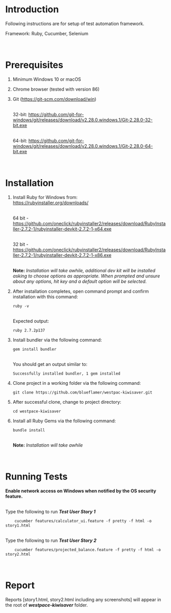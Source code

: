 Introduction
======

Following instructions are for setup of test automation framework.

Framework: Ruby, Cucumber, Selenium



\
Prerequisites
======
    
1. Minimum Windows 10 or macOS 

2. Chrome browser (tested with version 86)

3. Git (https://git-scm.com/download/win)

    \
    32-bit: https://github.com/git-for-windows/git/releases/download/v2.28.0.windows.1/Git-2.28.0-32-bit.exe
    
    \
    64-bit: https://github.com/git-for-windows/git/releases/download/v2.28.0.windows.1/Git-2.28.0-64-bit.exe


\
Installation
======

1. Install Ruby for Windows from: 
    \
    https://rubyinstaller.org/downloads/

    \
    64 bit - https://github.com/oneclick/rubyinstaller2/releases/download/RubyInstaller-2.7.2-1/rubyinstaller-devkit-2.7.2-1-x64.exe

    \
    32 bit -  https://github.com/oneclick/rubyinstaller2/releases/download/RubyInstaller-2.7.2-1/rubyinstaller-devkit-2.7.2-1-x86.exe


   \
    **Note:** _Installation will take awhile, additional dev kit will be installed asking to choose options as appropriate. When prompted and unsure about any options, hit <Enter> key and a default option will be selected._

2. After installation completes, open command prompt and confirm installation with this command:

    ```console
    ruby -v
    ```
    \
    Expected output:

    ```console
    ruby 2.7.2p137
    ```

3. Install bundler via the following command:
    ```console
    gem install bundler
    ```
    \
    You should get an output similar to:

    ```console
    Successfully installed bundler, 1 gem installed
    ```

5. Clone project in a working folder via the following command:
    ```console
    git clone https://github.com/blueflamer/westpac-kiwisaver.git
    ```

6. After successful clone, change to project directory:
    ```console
    cd westpace-kiwisaver
    ```

7. Install all Ruby Gems via the following command:
    ```console
    bundle install
    ```
    \
    **Note:** _Installation will take awhile_


\
Running Tests
======

**Enable network access on Windows when notified by the OS security feature.**

\
Type the following to run **_Test User Story 1_**
```console
    cucumber features/calculator_ui.feature -f pretty -f html -o story1.html
```

\
Type the following to run **_Test User Story 2_**
```console
    cucumber features/projected_balance.feature -f pretty -f html -o story2.html
```
\
Report
======
Reports [story1.html, story2.html including any screenshots] will appear in the root of **_westpace-kiwisaver_** folder.
